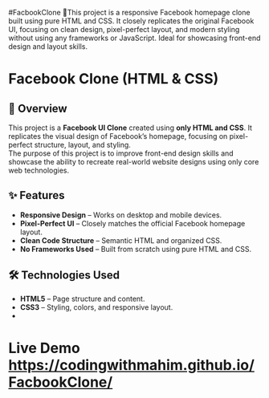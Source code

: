  #FacbookClone
📘This project is a responsive Facebook homepage clone built using pure HTML and CSS. It closely replicates the original Facebook UI, focusing on clean design, pixel-perfect layout, and modern styling without using any frameworks or JavaScript. Ideal for showcasing front-end design and layout skills.

# Facebook Clone (HTML & CSS)

## 📌 Overview
This project is a **Facebook UI Clone** created using **only HTML and CSS**. It replicates the visual design of Facebook’s homepage, focusing on pixel-perfect structure, layout, and styling.  
The purpose of this project is to improve front-end design skills and showcase the ability to recreate real-world website designs using only core web technologies.

## ✨ Features
- **Responsive Design** – Works on desktop and mobile devices.
- **Pixel-Perfect UI** – Closely matches the official Facebook homepage layout.
- **Clean Code Structure** – Semantic HTML and organized CSS.
- **No Frameworks Used** – Built from scratch using pure HTML and CSS.

## 🛠️ Technologies Used
- **HTML5** – Page structure and content.
- **CSS3** – Styling, colors, and responsive layout.
- 
# Live Demo  https://codingwithmahim.github.io/FacbookClone/


